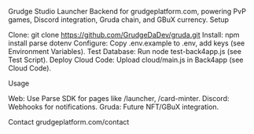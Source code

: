 Grudge Studio Launcher
Backend for grudgeplatform.com, powering PvP games, Discord integration, Gruda chain, and GBuX currency.
Setup

Clone: git clone https://github.com/GrudgeDaDev/gruda.git
Install: npm install parse dotenv
Configure: Copy .env.example to .env, add keys (see Environment Variables).
Test Database: Run node test-back4app.js (see Test Script).
Deploy Cloud Code: Upload cloud/main.js in Back4app (see Cloud Code).

Usage

Web: Use Parse SDK for pages like /launcher, /card-minter.
Discord: Webhooks for notifications.
Gruda: Future NFT/GBuX integration.

Contact
grudgeplatform.com/contact
